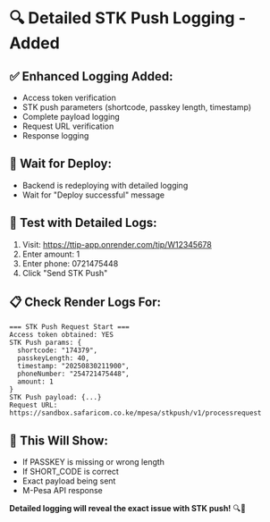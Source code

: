 # 🔍 Detailed STK Push Logging - Added

## ✅ **Enhanced Logging Added:**
- Access token verification
- STK push parameters (shortcode, passkey length, timestamp)
- Complete payload logging
- Request URL verification
- Response logging

## 🔄 **Wait for Deploy:**
- Backend is redeploying with detailed logging
- Wait for "Deploy successful" message

## 🧪 **Test with Detailed Logs:**
1. Visit: https://ttip-app.onrender.com/tip/W12345678
2. Enter amount: 1
3. Enter phone: 0721475448
4. Click "Send STK Push"

## 📋 **Check Render Logs For:**
```
=== STK Push Request Start ===
Access token obtained: YES
STK Push params: {
  shortcode: "174379",
  passkeyLength: 40,
  timestamp: "20250830211900",
  phoneNumber: "254721475448",
  amount: 1
}
STK Push payload: {...}
Request URL: https://sandbox.safaricom.co.ke/mpesa/stkpush/v1/processrequest
```

## 🎯 **This Will Show:**
- If PASSKEY is missing or wrong length
- If SHORT_CODE is correct
- Exact payload being sent
- M-Pesa API response

**Detailed logging will reveal the exact issue with STK push!** 🔍📱